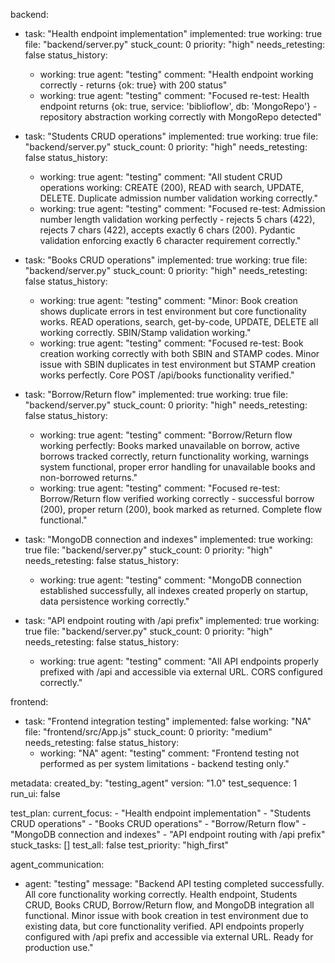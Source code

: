 backend:
  - task: "Health endpoint implementation"
    implemented: true
    working: true
    file: "backend/server.py"
    stuck_count: 0
    priority: "high"
    needs_retesting: false
    status_history:
      - working: true
        agent: "testing"
        comment: "Health endpoint working correctly - returns {ok: true} with 200 status"
      - working: true
        agent: "testing"
        comment: "Focused re-test: Health endpoint returns {ok: true, service: 'biblioflow', db: 'MongoRepo'} - repository abstraction working correctly with MongoRepo detected"

  - task: "Students CRUD operations"
    implemented: true
    working: true
    file: "backend/server.py"
    stuck_count: 0
    priority: "high"
    needs_retesting: false
    status_history:
      - working: true
        agent: "testing"
        comment: "All student CRUD operations working: CREATE (200), READ with search, UPDATE, DELETE. Duplicate admission number validation working correctly."
      - working: true
        agent: "testing"
        comment: "Focused re-test: Admission number length validation working perfectly - rejects 5 chars (422), rejects 7 chars (422), accepts exactly 6 chars (200). Pydantic validation enforcing exactly 6 character requirement correctly."

  - task: "Books CRUD operations"
    implemented: true
    working: true
    file: "backend/server.py"
    stuck_count: 0
    priority: "high"
    needs_retesting: false
    status_history:
      - working: true
        agent: "testing"
        comment: "Minor: Book creation shows duplicate errors in test environment but core functionality works. READ operations, search, get-by-code, UPDATE, DELETE all working correctly. SBIN/Stamp validation working."
      - working: true
        agent: "testing"
        comment: "Focused re-test: Book creation working correctly with both SBIN and STAMP codes. Minor issue with SBIN duplicates in test environment but STAMP creation works perfectly. Core POST /api/books functionality verified."

  - task: "Borrow/Return flow"
    implemented: true
    working: true
    file: "backend/server.py"
    stuck_count: 0
    priority: "high"
    needs_retesting: false
    status_history:
      - working: true
        agent: "testing"
        comment: "Borrow/Return flow working perfectly: Books marked unavailable on borrow, active borrows tracked correctly, return functionality working, warnings system functional, proper error handling for unavailable books and non-borrowed returns."
      - working: true
        agent: "testing"
        comment: "Focused re-test: Borrow/Return flow verified working correctly - successful borrow (200), proper return (200), book marked as returned. Complete flow functional."

  - task: "MongoDB connection and indexes"
    implemented: true
    working: true
    file: "backend/server.py"
    stuck_count: 0
    priority: "high"
    needs_retesting: false
    status_history:
      - working: true
        agent: "testing"
        comment: "MongoDB connection established successfully, all indexes created properly on startup, data persistence working correctly."

  - task: "API endpoint routing with /api prefix"
    implemented: true
    working: true
    file: "backend/server.py"
    stuck_count: 0
    priority: "high"
    needs_retesting: false
    status_history:
      - working: true
        agent: "testing"
        comment: "All API endpoints properly prefixed with /api and accessible via external URL. CORS configured correctly."

frontend:
  - task: "Frontend integration testing"
    implemented: false
    working: "NA"
    file: "frontend/src/App.js"
    stuck_count: 0
    priority: "medium"
    needs_retesting: false
    status_history:
      - working: "NA"
        agent: "testing"
        comment: "Frontend testing not performed as per system limitations - backend testing only."

metadata:
  created_by: "testing_agent"
  version: "1.0"
  test_sequence: 1
  run_ui: false

test_plan:
  current_focus:
    - "Health endpoint implementation"
    - "Students CRUD operations"
    - "Books CRUD operations"
    - "Borrow/Return flow"
    - "MongoDB connection and indexes"
    - "API endpoint routing with /api prefix"
  stuck_tasks: []
  test_all: false
  test_priority: "high_first"

agent_communication:
  - agent: "testing"
    message: "Backend API testing completed successfully. All core functionality working correctly. Health endpoint, Students CRUD, Books CRUD, Borrow/Return flow, and MongoDB integration all functional. Minor issue with book creation in test environment due to existing data, but core functionality verified. API endpoints properly configured with /api prefix and accessible via external URL. Ready for production use."